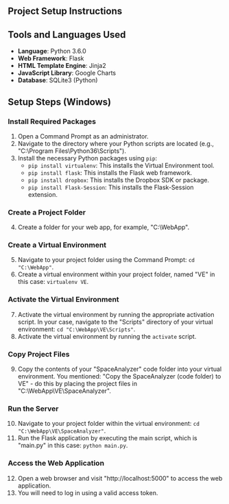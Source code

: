 ## Project Setup Instructions

## Tools and Languages Used

- **Language**: Python 3.6.0
- **Web Framework**: Flask
- **HTML Template Engine**: Jinja2
- **JavaScript Library**: Google Charts
- **Database**: SQLite3 (Python)

## Setup Steps (Windows)

### Install Required Packages

1. Open a Command Prompt as an administrator.
2. Navigate to the directory where your Python scripts are located (e.g., "C:\Program Files\Python36\Scripts").
3. Install the necessary Python packages using `pip`:
   - `pip install virtualenv`: This installs the Virtual Environment tool.
   - `pip install flask`: This installs the Flask web framework.
   - `pip install dropbox`: This installs the Dropbox SDK or package.
   - `pip install Flask-Session`: This installs the Flask-Session extension.

### Create a Project Folder

4. Create a folder for your web app, for example, "C:\WebApp".

### Create a Virtual Environment

5. Navigate to your project folder using the Command Prompt: `cd "C:\WebApp"`.
6. Create a virtual environment within your project folder, named "VE" in this case: `virtualenv VE`.

### Activate the Virtual Environment

7. Activate the virtual environment by running the appropriate activation script. In your case, navigate to the "Scripts" directory of your virtual environment: `cd "C:\WebApp\VE\Scripts"`.
8. Activate the virtual environment by running the `activate` script.

### Copy Project Files

9. Copy the contents of your "SpaceAnalyzer" code folder into your virtual environment. You mentioned: "Copy the SpaceAnalyzer (code folder) to VE" - do this by placing the project files in "C:\WebApp\VE\SpaceAnalyzer".

### Run the Server

10. Navigate to your project folder within the virtual environment: `cd "C:\WebApp\VE\SpaceAnalyzer"`.
11. Run the Flask application by executing the main script, which is "main.py" in this case: `python main.py`.

### Access the Web Application

12. Open a web browser and visit "http://localhost:5000" to access the web application.
13. You will need to log in using a valid access token.
